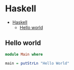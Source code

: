 # Haskell

<!--ts-->
* [Haskell](hasekll.md#haskell)
   * [Hello world](hasekll.md#hello-world)

<!-- Added by: runner, at: Tue May 25 13:34:26 UTC 2021 -->

<!--te-->

## Hello world
```haskell
module Main where

main = putStrLn "Hello World"
```
